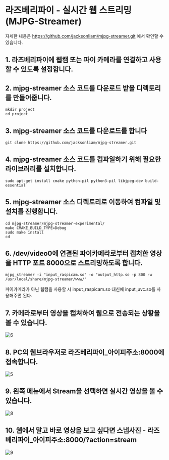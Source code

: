 # 라즈베리파이 - 실시간 웹 스트리밍(MJPG-Streamer)

자세한 내용은 https://github.com/jacksonliam/mjpg-streamer.git 에서 확인할 수 있습니다.

## 1. 라즈베리파이에 웹캠 또는 파이 카메라를 연결하고 사용할 수 있도록 설정합니다. 
    
## 2. mjpg-streamer 소스 코드를 다운로드 받을 디렉토리를 만들어줍니다.

    mkdir project
    cd project
    
## 3. mjpg-streamer 소스 코드를 다운로드를 합니다

    git clone https://github.com/jacksonliam/mjpg-streamer.git

## 4. mjpg-streamer 소스 코드를 컴파일하기 위해 필요한 라이브러리를 설치합니다.

    sudo apt-get install cmake python-pil python3-pil libjpeg-dev build-essential

## 5. mjpg-streamer 소스 디렉토리로 이동하여 컴파일 및 설치를 진행합니다.

    cd mjpg-streamer/mjpg-streamer-experimental/
    make CMAKE_BUILD_TYPE=Debug
    sudo make install
    cd

## 6. /dev/video0에 연결된 파이카메라로부터 캡처한 영상을 HTTP 포트 8000으로 스트리밍하도록 합니다. 

    mjpg_streamer -i "input_raspicam.so" -o "output_http.so -p 800 -w /usr/local/share/mjpg-streamer/www/"

파이카메라가 아닌 웹캠을 사용할 시 input_raspicam.so 대신에 input_uvc.so를 사용해주면 된다.

## 7. 카메라로부터 영상을 캡쳐하여 웹으로 전송되는 상황을 볼 수 있습니다.

![6](/uploads/916566c37d18ed0d071e75a5695841f5/6.png)

## 8. PC의 웹브라우저로 라즈베리파이_아이피주소:8000에 접속합니다.

![5](/uploads/912cb5665c45fac964bb1e61872f5e80/5.png)

## 9. 왼쪽 메뉴에서 Stream을 선택하면 실시간 영상을 볼 수 있습니다.

![8](/uploads/d8bb05538dc4e9e679c81bb4f39b9834/8.png)

## 10. 웹에서 말고 바로 영상을 보고 싶다면 스냅사진 - 라즈베리파이_아이피주소:8000/?action=stream 

![9](/uploads/94f56c987f284f46e00338ac4fe7dfa8/9.png)




